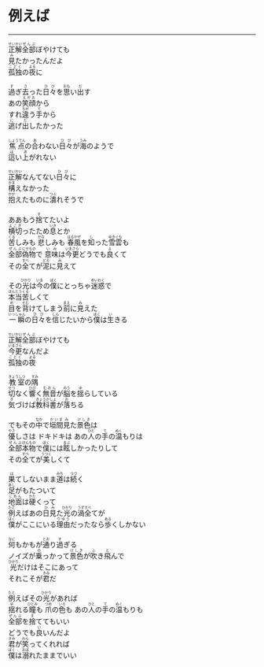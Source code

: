 # 例えば
---
<lyric>
<ruby>正解<rt>せいかい</rt></ruby><ruby>全部<rt>ぜんぶ</rt></ruby>ぼやけても<br/>
<ruby>見<rt>み</rt></ruby>たかったんだよ<br/>
<ruby>孤独<rt>こどく</rt></ruby>の<ruby>夜<rt>よる</rt></ruby>に<br/>
<br/>
<ruby>過<rt>す</rt></ruby>ぎ<ruby>去<rt>さ</rt></ruby>った<ruby>日々<rt>ひび</rt></ruby>を<ruby>思<rt>おも</rt></ruby>い<ruby>出<rt>だ</rt></ruby>す<br/>
あの<ruby>笑顔<rt>えがお</rt></ruby>から<br/>
すれ<ruby>違<rt>ちが</rt></ruby>う<ruby>手<rt>て</rt></ruby>から<br/>
<ruby>逃<rt>に</rt></ruby>げ<ruby>出<rt>だ</rt></ruby>したかった<br/>
<br/>
<ruby>焦点<rt>しょうてん</rt></ruby>の<ruby>合<rt>あ</rt></ruby>わない<ruby>日々<rt>ひび</rt></ruby>が<ruby>海<rt>うみ</rt></ruby>のようで<br/>
<ruby>這<rt>は</rt></ruby>い<ruby>上<rt>あ</rt></ruby>がれない<br/>
<br/>
<ruby>正解<rt>せいかい</rt></ruby>なんてない<ruby>日々<rt>ひび</rt></ruby>に<br/>
<ruby>構<rt>かま</rt></ruby>えなかった<br/>
<ruby>抱<rt>かか</rt></ruby>えたものに<ruby>潰<rt>つぶ</rt></ruby>れそうで<br/>
<br/>
ああもう<ruby>捨<rt>す</rt></ruby>てたいよ<br/>
<ruby>横切<rt>よこぎ</rt></ruby>ったため<ruby>息<rt>いき</rt></ruby>とか<br/>
<ruby>苦<rt>くる</rt></ruby>しみも <ruby>悲<rt>かな</rt></ruby>しみも <ruby>春風<rt>はるかぜ</rt></ruby>を<ruby>知<rt>し</rt></ruby>った<ruby>雪雲<rt>ゆきぐも</rt></ruby>も<br/>
<ruby>全部<rt>ぜんぶ</rt></ruby><ruby>偽物<rt>にせもの</rt></ruby>で <ruby>意味<rt>いみ</rt></ruby>は<ruby>今更<rt>いまさら</rt></ruby>どうでも<ruby>良<rt>よ</rt></ruby>くて<br/>
その<ruby>全<rt>すべ</rt></ruby>てが<ruby>泥<rt>どろ</rt></ruby>に<ruby>見<rt>み</rt></ruby>えて<br/>
<br/>
その<ruby>光<rt>ひかり</rt></ruby>は<ruby>今<rt>いま</rt></ruby>の<ruby>僕<rt>ぼく</rt></ruby>にとっちゃ<ruby>迷惑<rt>めいわく</rt></ruby>で<br/>
<ruby>本当<rt>ほんとう</rt></ruby><ruby>苦<rt>くる</rt></ruby>しくて<br/>
<ruby>目<rt>め</rt></ruby>を<ruby>背<rt>そむ</rt></ruby>けてしまう<ruby>前<rt>まえ</rt></ruby>に<ruby>見<rt>み</rt></ruby>えた<br/>
<ruby>一瞬<rt>いっしゅん</rt></ruby>の<ruby>日々<rt>ひび</rt></ruby>を<ruby>信<rt>しん</rt></ruby>じたいから<ruby>僕<rt>ぼく</rt></ruby>は<ruby>生<rt>い</rt></ruby>きる<br/>
<br/>
<ruby>正解<rt>せいかい</rt></ruby><ruby>全部<rt>ぜんぶ</rt></ruby>ぼやけても<br/>
<ruby>今更<rt>いまさら</rt></ruby>なんだよ<br/>
<ruby>孤独<rt>こどく</rt></ruby>の<ruby>夜<rt>よる</rt></ruby><br/>
<br/>
<ruby>教室<rt>きょうしつ</rt></ruby>の<ruby>隅<rt>すみ</rt></ruby><br/>
<ruby>切<rt>せつ</rt></ruby>なく<ruby>響<rt>ひび</rt></ruby>く<ruby>無音<rt>むおん</rt></ruby>が<ruby>脳<rt>のう</rt></ruby>を<ruby>揺<rt>ゆ</rt></ruby>らしている<br/>
<ruby>気<rt>き</rt></ruby>づけば<ruby>教科書<rt>きょうかしょ</rt></ruby>が<ruby>落<rt>お</rt></ruby>ちる<br/>
<br/>
でもその<ruby>中<rt>なか</rt></ruby>で<ruby>垣間<rt>かいま</rt></ruby><ruby>見<rt>み</rt></ruby>た<ruby>景色<rt>けしき</rt></ruby>は<br/>
<ruby>優<rt>やさ</rt></ruby>しさは ドキドキは あの<ruby>人<rt>ひと</rt></ruby>の<ruby>手<rt>て</rt></ruby>の<ruby>温<rt>ぬく</rt></ruby>もりは<br/>
<ruby>全部<rt>ぜんぶ</rt></ruby><ruby>本物<rt>ほんもの</rt></ruby>で<ruby>僕<rt>ぼく</rt></ruby>には<ruby>眩<rt>まぶ</rt></ruby>しかったりして<br/>
その<ruby>全<rt>すべ</rt></ruby>てが<ruby>美<rt>うつく</rt></ruby>しくて<br/>
<br/>
<ruby>果<rt>は</rt></ruby>てしないまま<ruby>道<rt>みち</rt></ruby>は<ruby>続<rt>つづ</rt></ruby>く<br/>
<ruby>足<rt>あし</rt></ruby>がもたついて<br/>
<ruby>地面<rt>じめん</rt></ruby>は<ruby>硬<rt>かた</rt></ruby>くって<br/>
<ruby>例<rt>たと</rt></ruby>えばあの<ruby>日<rt>ひ</rt></ruby><ruby>見<rt>み</rt></ruby>た<ruby>光<rt>ひかり</rt></ruby>の<ruby>渦<rt>うず</rt></ruby><ruby>全<rt>すべ</rt></ruby>てが<br/>
<ruby>僕<rt>ぼく</rt></ruby>がここにいる<ruby>理由<rt>りゆう</rt></ruby>だったなら<ruby>歩<rt>ある</rt></ruby>くしかない<br/>
<br/>
<ruby>何<rt>なに</rt></ruby>もかもが<ruby>通<rt>とお</rt></ruby>り<ruby>過<rt>す</rt></ruby>ぎる<br/>
ノイズが<ruby>乗<rt>の</rt></ruby>っかって<ruby>景色<rt>けしき</rt></ruby>が<ruby>吹<rt>ふ</rt></ruby>き<ruby>飛<rt>と</rt></ruby>んで<br/>
<ruby>光<rt>ひかり</rt></ruby>だけはそこにあって<br/>
それこそが<ruby>君<rt>きみ</rt></ruby>だ<br/>
<br/>
<ruby>例<rt>たと</rt></ruby>えばその<ruby>光<rt>ひかり</rt></ruby>があれば<br/>
<ruby>揺<rt>ゆ</rt></ruby>れる<ruby>瞳<rt>ひとみ</rt></ruby>も <ruby>爪<rt>つめ</rt></ruby>の<ruby>色<rt>いろ</rt></ruby>も あの<ruby>人<rt>ひと</rt></ruby>の<ruby>手<rt>て</rt></ruby>の<ruby>温<rt>ぬく</rt></ruby>もりも<br/>
<ruby>全部<rt>ぜんぶ</rt></ruby>を<ruby>捨<rt>す</rt></ruby>ててもいい<br/>
どうでも<ruby>良<rt>い</rt></ruby>いんだよ<br/>
<ruby>君<rt>きみ</rt></ruby>が<ruby>笑<rt>わら</rt></ruby>ってくれれば<br/>
<ruby>僕<rt>ぼく</rt></ruby>は<ruby>溺<rt>おぼ</rt></ruby>れたままでいい<br/>
</lyric>
